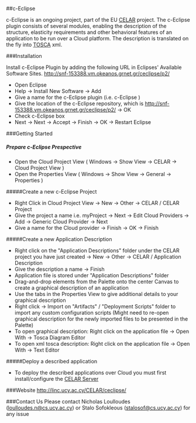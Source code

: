 ##c-Eclipse

c-Eclipse is an ongoing project, part of the EU [CELAR](http://www.celarcloud.eu/) project. The c-Eclipse plugin consists of several modules, enabling the description of the structure, elasticity requirements and other behavioral features of an application to be run over a Cloud platform. The description is translated on the fly into [TOSCA](http://docs.oasis-open.org/tosca/TOSCA/v1.0/cs01/TOSCA-v1.0-cs01.html) xml.

###Installation

Install c-Eclipse Plugin by adding the following URL in Eclipses' Available Software Sites.
http://snf-153388.vm.okeanos.grnet.gr/ceclipse/p2/

 * Open Eclipse
 * Help -> Install New Software -> Add
 * Give a name for the c-Eclipse plugin (i.e. c-Eclipse )
 * Give the location of the c-Eclipse repository, which is http://snf-153388.vm.okeanos.grnet.gr/ceclipse/p2/ -> OK
 * Check c-Eclipse box
 * Next -> Next -> Accept -> Finish -> OK -> Restart Eclipse

###Getting Started

##### Prepare c-Eclipse Prespective 
 * Open the Cloud Project View ( Windows -> Show View -> CELAR -> Cloud Project View )
 * Open the Properties View ( Windows -> Show View -> General -> Properties )

#####Create a new c-Eclipse Project
 * Right Click in Cloud Project View -> New -> Other -> CELAR / CELAR Project
 * Give the project a name i.e. myProject -> Next -> Edit Cloud Providers -> Add -> Generic Cloud Provider -> Next
 * Give a name for the Cloud provider -> Finish -> OK -> Finish

#####Create a new Application Description
 * Right click on the "Application Descriptions" folder under the CELAR project you have just created -> New -> Other -> CELAR / Application Description
 * Give the description a name -> Finish
 * Application file is stored under "Application Descriptions" folder
 * Drag-and-drop elements from the Palette onto the center Canvas to create a graphical description of an application
 * Use the tabs in the Properties View to give additional details to your graphical description
 * Right click -> Import on "Artifacts" / "Deployment Scripts" folder to import any custom configuration scripts (Might need to re-open graphical  description for the newly imported files to be presented in the Palette)
 * To open graphical description: Right click on the application file -> Open With -> Tosca Diagram Editor
 * To open xml tosca description: Right click on the application file -> Open With -> Text Editor

#####Deploy a described application
* To deploy the described applications over Cloud you must first install/configure the [CELAR Server](https://github.com/CELAR/celar-server)
 
###Website
http://linc.ucy.ac.cy/CELAR/ceclipse/

###Contact Us
Please contact Nicholas Loulloudes (loulloudes.n@cs.ucy.ac.cy) or Stalo Sofokleous (stalosof@cs.ucy.ac.cy) for any issue
